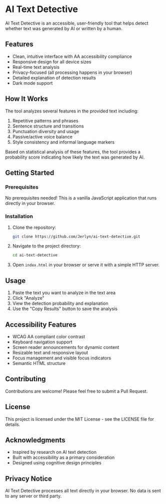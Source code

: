 # AI Text Detective

AI Text Detective is an accessible, user-friendly tool that helps detect whether text was generated by AI or written by a human.

## Features

- Clean, intuitive interface with AA accessibility compliance
- Responsive design for all device sizes
- Real-time text analysis
- Privacy-focused (all processing happens in your browser)
- Detailed explanation of detection results
- Dark mode support

## How It Works

The tool analyzes several features in the provided text including:

1. Repetitive patterns and phrases
2. Sentence structure and transitions
3. Punctuation diversity and usage
4. Passive/active voice balance
5. Style consistency and informal language markers

Based on statistical analysis of these features, the tool provides a probability score indicating how likely the text was generated by AI.

## Getting Started

### Prerequisites

No prerequisites needed! This is a vanilla JavaScript application that runs directly in your browser.

### Installation

1. Clone the repository:
   ```bash
   git clone https://github.com/Jerlyn/ai-text-detective.git
   ```

2. Navigate to the project directory:
   ```bash
   cd ai-text-detective
   ```

3. Open `index.html` in your browser or serve it with a simple HTTP server.

## Usage

1. Paste the text you want to analyze in the text area
2. Click "Analyze"
3. View the detection probability and explanation
4. Use the "Copy Results" button to save the analysis

## Accessibility Features

- WCAG AA compliant color contrast
- Keyboard navigation support
- Screen reader announcements for dynamic content
- Resizable text and responsive layout
- Focus management and visible focus indicators
- Semantic HTML structure

## Contributing

Contributions are welcome! Please feel free to submit a Pull Request.

## License

This project is licensed under the MIT License - see the LICENSE file for details.

## Acknowledgments

- Inspired by research on AI text detection
- Built with accessibility as a primary consideration
- Designed using cognitive design principles

## Privacy Notice

AI Text Detective processes all text directly in your browser. No data is sent to any server or third party.
